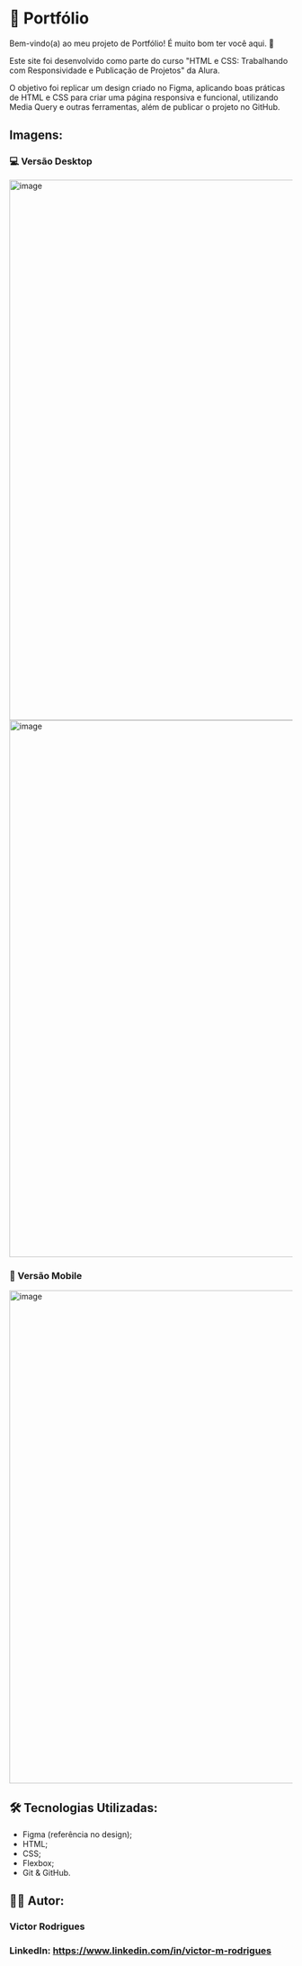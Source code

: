 # 📂 Portfólio

Bem-vindo(a) ao meu projeto de Portfólio! É muito bom ter você aqui. 🚀

Este site foi desenvolvido como parte do curso "HTML e CSS: Trabalhando com Responsividade e Publicação de Projetos" da Alura.

O objetivo foi replicar um design criado no Figma, aplicando boas práticas de HTML e CSS para criar uma página responsiva e funcional, utilizando Media Query e outras ferramentas, além de publicar o projeto no GitHub.

## Imagens:

### 💻 Versão Desktop

<img width="1858" height="960" alt="image" src="https://github.com/user-attachments/assets/d6496eef-9acc-4def-9cdf-57ae07c78b67" />

<img width="1857" height="954" alt="image" src="https://github.com/user-attachments/assets/a81d125d-92a6-473d-abd6-5d462fe31f92" />

### 📱 Versão Mobile

<img width="633" height="876" alt="image" src="https://github.com/user-attachments/assets/337b81a1-267c-4106-bb4a-249ff3a8942b" />


## 🛠 Tecnologias Utilizadas:

* Figma (referência no design);
* HTML;
* CSS;
* Flexbox;
* Git & GitHub.

## 👨‍💻 Autor:

### Victor Rodrigues
### LinkedIn: <https://www.linkedin.com/in/victor-m-rodrigues>
